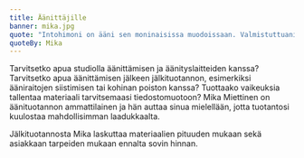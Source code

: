 ```yaml
---
title: Äänittäjille
banner: mika.jpg
quote: "Intohimoni on ääni sen moninaisissa muodoissaan. Valmistuttuani TTVO:lta äänisuunnittelijaksi ja leikkaajaksi olen toiminut freelancerina monenlaisissa tuotannoissa. Minulla on laajaa kokemusta äänen kanssa työskentelystä, kuvan kanssa tai ilman, itse tuotannossa sekä jälkitöissä. Autan sinua saamaan hiotun ja ammattimaisen lopputuloksen ääniraidastasi, tai voin hoitaa jälkituotantonne kokonaisuudessaan myös videon kanssa."
quoteBy: Mika
---
```


Tarvitsetko apua studiolla äänittämisen ja äänityslaitteiden kanssa? Tarvitsetko apua äänittämisen jälkeen jälkituotannon, esimerkiksi ääniraitojen siistimisen tai kohinan poiston kanssa? Tuottaako vaikeuksia tallentaa materiaali tarvitsemaasi tiedostomuotoon?
Mika Miettinen on äänituotannon ammattilainen ja hän auttaa sinua mielellään, jotta tuotantosi kuulostaa mahdollisimman laadukkaalta.

Jälkituotannosta Mika laskuttaa materiaalien pituuden mukaan sekä asiakkaan tarpeiden mukaan ennalta sovin hinnan.
